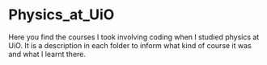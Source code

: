 # Physics_at_UiO

Here you find the courses I took involving coding when I studied physics at UiO. 
It is a description in each folder to inform what kind of course it was and what I learnt there.
